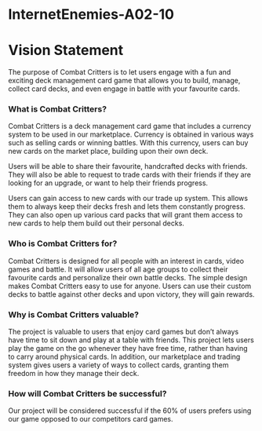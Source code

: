 # InternetEnemies-A02-10

# Vision Statement

The purpose of Combat Critters is to let users engage with a fun and exciting deck management card game that allows you to build, manage, collect card decks, and even engage in battle with your favourite cards.

### What is Combat Critters?

Combat Critters is a deck management card game that includes a currency system to be used in our marketplace. Currency is obtained in various ways such as selling cards or winning battles. With this currency, users can buy new cards on the market place, building upon their own deck.

Users will be able to share their favourite, handcrafted decks with friends. They will also be able to request to trade cards with their friends if they are looking for an upgrade, or want to help their friends progress. 

Users can gain access to new cards with our trade up system. This allows them to always keep their decks fresh and lets them constantly progress. They can also open up various card packs that will grant them access to new cards to help them build out their personal decks.

### Who is Combat Critters for?

Combat Critters is designed for all people with an interest in cards, video games and battle. It will allow users of all age groups to collect their favourite cards and personalize their own battle decks. The simple design makes Combat Critters easy to use for anyone. Users can use their custom decks to battle against other decks and upon victory, they will gain rewards. 

### Why is Combat Critters valuable?

The project is valuable to users that enjoy card games but don’t always have time to sit down and play at a table with friends. This project lets users play the game on the go whenever they have free time, rather than having to carry around physical cards. In addition, our marketplace and trading system gives users a variety of ways to collect cards, granting them freedom in how they manage their deck. 

### How will Combat Critters be successful?

Our project will be considered successful if the 60% of users prefers using our game opposed to our competitors card games. 